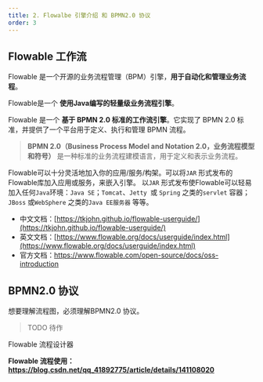 ```yaml
---
title: 2. Flowalbe 引擎介绍 和 BPMN2.0 协议
order: 3
---
```


## Flowable 工作流

Flowable 是一个开源的业务流程管理（BPM）引擎，**用于自动化和管理业务流程**。

Flowable是一个 **使用Java编写的轻量级业务流程引擎**。

Flowable 是一个 **基于 BPMN 2.0 标准的工作流引擎**。它实现了 BPMN 2.0 标准，并提供了一个平台用于定义、执行和管理 BPMN 流程。

> **BPMN 2.0（Business Process Model and Notation 2.0，业务流程模型和符号）** 是一种标准的业务流程建模语言，用于定义和表示业务流程。

Flowable可以十分灵活地加入你的应用/服务/构架。可以将`JAR` 形式发布的Flowable库加入应用或服务，来嵌入引擎。 以`JAR` 形式发布使Flowable可以轻易加入任何`Java`环境：`Java SE`；`Tomcat`、`Jetty `或 `Spring` 之类的`servlet` 容器；`JBoss` 或`WebSphere` 之类的`Java EE服务器` 等等。

- 中文文档：[https://tkjohn.github.io/flowable-userguide/](https://tkjohn.github.io/flowable-userguide/)
- 英文文档：[https://www.flowable.org/docs/userguide/index.html](https://www.flowable.org/docs/userguide/index.html)
- 官方文档：https://www.flowable.com/open-source/docs/oss-introduction



## BPMN2.0 协议

想要理解流程图，必须理解BPMN2.0 协议。

> TODO 待作


Flowable 流程设计器

**Flowable 流程使用：https://blog.csdn.net/qq_41892775/article/details/141108020**





 